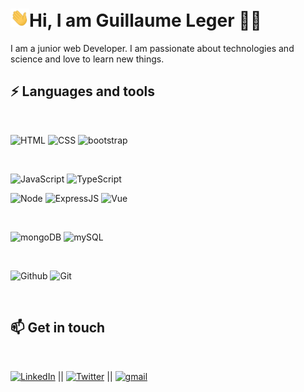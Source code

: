 # <img src="https://raw.githubusercontent.com/GuillaumeLeger31/GuillaumeLeger/main/gif/Hi.gif" width="30px">Hi, I am Guillaume Leger 👨‍💻

I am a junior web Developer. I am passionate about technologies and science and love to learn new things.<br>


## ⚡ Languages and tools 

<br>

![HTML](https://img.shields.io/badge/HTML5-E34F26?style=for-the-badge&logo=html5&logoColor=white) 
![CSS](https://img.shields.io/badge/CSS-239120?&style=for-the-badge&logo=css3&logoColor=white) 
![bootstrap](https://img.shields.io/badge/Bootstrap-563D7C?style=for-the-badge&logo=bootstrap&logoColor=white)

<br>

![JavaScript](https://img.shields.io/badge/JavaScript-F7DF1E?style=for-the-badge&logo=javascript&logoColor=black) 
![TypeScript](https://img.shields.io/badge/TypeScript-007ACC?style=for-the-badge&logo=typescript&logoColor=white)

![Node](https://img.shields.io/badge/Node.js-43853D?style=for-the-badge&logo=node.js&logoColor=white)
![ExpressJS](https://img.shields.io/badge/Express.js-404D59?style=for-the-badge)
![Vue](https://img.shields.io/badge/Vue.js-35495E?style=for-the-badge&logo=vue.js&logoColor=4FC08D) 

<br>

![mongoDB](https://img.shields.io/badge/MongoDB-4EA94B?style=for-the-badge&logo=mongodb&logoColor=white)
![mySQL](https://img.shields.io/badge/MySQL-00000F?style=for-the-badge&logo=mysql&logoColor=white)


<br>

![Github](https://img.shields.io/badge/github%20-%23121011.svg?&style=for-the-badge&logo=github&logoColor=white) ![Git](https://img.shields.io/badge/git%20-%23F05033.svg?&style=for-the-badge&logo=git&logoColor=white)

<br>

## 📫 Get in touch

<br>

[![LinkedIn](https://img.shields.io/badge/LinkedIn-0077B5?style=for-the-badge&logo=linkedin&logoColor=white)](https://www.linkedin.com/in/guillaume-leger-39abb6206/)
|| [![Twitter](https://img.shields.io/badge/Twitter-1DA1F2?style=for-the-badge&logo=twitter&logoColor=white)](https://twitter.com/legerguillaume6)
|| [![gmail](https://img.shields.io/badge/Gmail-D14836?style=for-the-badge&logo=gmail&logoColor=white)](mailto:guillaumeleger140@gmail.com)
